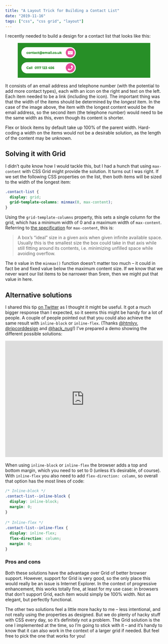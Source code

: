 ```yaml
---
title: "A Layout Trick for Building a Contact List"
date: "2019-11-16"
tags: ["css", "css grid", "layout"]
---
```


I recently needed to build a design for a contact list that looks like this:

<figure>
  <img src="a-layout-trick-for-building-a-contact-list.png" alt="Email address and telephone number links with accompanying icons on the right">
</figure>

It consists of an email address and telephone number (with the potential to add more contact types), each with an icon on the right and text on the left. Each item needed to be a link (including the icon). The important thing was that the width of the items should be determined by the _longest_ item. In the case of the image above, the item with the longest content would be the email address, so the second item (the telephone number) would need to be the same width as this, even though its content is shorter.

Flex or block items by default take up 100% of the parent width. Hard-coding a width on the items would not be a desirable solution, as the length of the content may be unknown.

## Solving it with Grid

I didn’t quite know how I would tackle this, but I had a hunch that using `max-content` with CSS Grid might provide the solution. It turns out I was right. If we set the following CSS properties on the list, then both items will be sized to the width of the longest item:

```css
.contact-list {
  display: grid;
  grid-template-columns: minmax(0, max-content);
}
```

Using the `grid-template-columns` property, this sets a single column for the grid, which has a minimum width of 0 and a maximum width of `max-content`. Referring to [the specification](https://www.w3.org/TR/css-sizing-3/#max-content-inline-size) for `max-content`, this is:

> A box’s “ideal” size in a given axis when given infinite available space. Usually this is the smallest size the box could take in that axis while still fitting around its contents, i.e. minimizing unfilled space while avoiding overflow.

The `0` value in the `minmax()` function doesn’t matter too much – it could in fact be and fixed value below the maximum content size. If we know that we never want our list items to be narrower than 5rem, then we might put that value in here.

## Alternative solutions

I shared this tip [on Twitter](https://twitter.com/CSSInRealLife/status/1195306788612190210?s=20) as I thought it might be useful. It got a much bigger response than I expected, so it seems this might be handy for a lot of people. A couple of people pointed out that you could also achieve the same result with `inline-block` or `inline-flex`. (Thanks [@htmlvv](https://twitter.com/htmlvv), [@ripcorddesign](https://twitter.com/ripcorddesign) and [@hack_nug](https://twitter.com/hack_nug)!) I’ve prepared a demo showing the different possible solutions:

<iframe height="371" style="width: 100%;" scrolling="no" title="Different ways to force two list items to take the width of the longest" src="https://codepen.io/michellebarker/embed/gOOQyyL?height=371&theme-id=default&default-tab=result" frameborder="no" allowtransparency="true" allowfullscreen="true">
  See the Pen <a href='https://codepen.io/michellebarker/pen/gOOQyyL'>Different ways to force two list items to take the width of the longest</a> by Michelle Barker
  (<a href='https://codepen.io/michellebarker'>@michellebarker</a>) on <a href='https://codepen.io'>CodePen</a>.
</iframe>

When using `inline-block` or `inline-flex` the browser adds a top and bottom margin, which you need to set to 0 (unless it’s desirable, of course). With `inline-flex` you also need to add `flex-direction: column`, so overall that option has the most lines of code:

```css
/* Inline-block */
.contact-list--inline-block {
  display: inline-block;
  margin: 0;
}

/* Inline-flex */
.contact-list--inline-flex {
  display: inline-flex;
  flex-direction: column;
  margin: 0;
}
```

### Pros and cons

Both these solutions have the advantage over Grid of better browser support. However, support for Grid is very good, so the only place this would really be an issue is Internet Explorer. In the context of progressive enhancement, this works totally fine, at least for my use case: in browsers that don’t support Grid, each item would simply be 100% width. Not as elegant, but perfectly functional.

The other two solutions feel a little more hacky to me – less intentional, and not really using the properties as designed. But we do plenty of hacky stuff with CSS every day, so it’s definitely not a problem. The Grid solution is the one I implemented at the time, so I’m going to stick with it – and it’s handy to know that it can also work in the context of a larger grid if needed. But feel free to pick the one that works for you!
